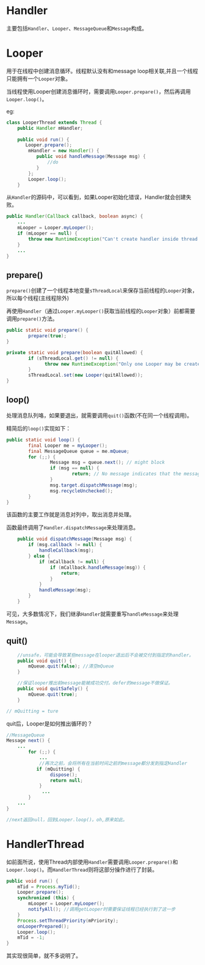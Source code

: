 

# Handler

主要包括`Handler`、`Looper`、`MessageQueue`和`Message`构成。



# Looper

用于在线程中创建消息循环。线程默认没有和message loop相关联,并且一个线程只能拥有一个`Looper`对象。

当线程使用Looper创建消息循环时，需要调用`Looper.prepare()`，然后再调用`Looper.loop()`。

eg:

```java
class LooperThread extends Thread {
    public Handler mHandler;
    
    public void run() {
       Looper.prepare();
        mHandler = new Handler() {
           public void handleMessage(Message msg) {
               //do
           } 
        };
        Looper.loop();
    }

```

从`Handler`的源码中，可以看到，如果Looper初始化错误，Handler就会创建失败。

```java
public Handler(Callback callback, boolean async) {
	...
	mLooper = Looper.myLooper();
 	if (mLooper == null) {
		throw new RuntimeException("Can't create handler inside thread that has not called Looper.prepare()");
    }
    ...
}
```



## prepare()

`prepare()`创建了一个线程本地变量`sThreadLocal`来保存当前线程的`Looper`对象，所以每个线程(主线程除外)

再使用`Handler`（通过`Looper.myLooper()`获取当前线程的`Looper`对象）前都需要调用`prepare()`方法。



```java
public static void prepare() {
        prepare(true);
}

private static void prepare(boolean quitAllowed) {
        if (sThreadLocal.get() != null) {
              throw new RuntimeException("Only one Looper may be created per thread");
        }
        sThreadLocal.set(new Looper(quitAllowed));
}
```



## loop()

处理消息队列咯，如果要退出，就需要调用`quit()`函数(不在同一个线程调用)。

精简后的`loop()`实现如下：

```java
public static void loop() {
		final Looper me = myLooper();
		final MessageQueue queue = me.mQueue;
		for (;;) {
				Message msg = queue.next(); // might block
				if (msg == null) {
						return; // No message indicates that the message queue is quitting.
				}
				msg.target.dispatchMessage(msg);
				msg.recycleUnchecked();
		}
}
```

该函数的主要工作就是消息对列中，取出消息并处理。

函数最终调用了`Handler.dispatchMessage`来处理消息。

```java
    public void dispatchMessage(Message msg) {
        if (msg.callback != null) {
            handleCallback(msg);
        } else {
            if (mCallback != null) {
                if (mCallback.handleMessage(msg)) {
                    return;
                }
            }
            handleMessage(msg);
        }
    }
```

可见，大多数情况下，我们继承`Handler`就需要重写`handleMessage`来处理`Message`。



## quit()

```java
	//unsafe，可能会导致某些message在looper退出后不会被交付到指定的handler。
    public void quit() {
        mQueue.quit(false); //清空mQueue
    }

	//保证looper推出前message能被成功交付。defer的message不做保证。
    public void quitSafely() {
        mQueue.quit(true);    
    }

// mQuitting = ture
```

quit后，Looper是如何推出循环的？

```java
//MessageQueue
Message next() {
    ...
        for (;;) {
            ...
            //再次之前，会将所有在当前时间之前的message都分发到指定Handler
           if (mQuitting) {
                dispose();
                return null;
            }
             ...
        }
    ...
}

//next返回null，回到Looper.loop()。oh,原来如此。
```





# HandlerThread

如前面所说，使用Thread内部使用`Handler`需要调用`Looper.prepare()`和`Looper.loop()`。而`HandlerThread`则将这部分操作进行了封装。

```java
public void run() {
    mTid = Process.myTid();
    Looper.prepare();
    synchronized (this) {
        mLooper = Looper.myLooper();
        notifyAll(); //调用getLooper时需要保证线程已经执行到了这一步
    }
    Process.setThreadPriority(mPriority);
    onLooperPrepared();
    Looper.loop();
    mTid = -1;
}
```

其实现很简单，就不多说明了。

